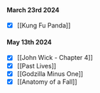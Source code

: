 
#### March 23rd 2024
- [x] [[Kung Fu Panda]]
#### May 13th 2024
- [x] [[John Wick - Chapter 4]]
- [x] [[Past Lives]]
- [x] [[Godzilla Minus One]]
- [x] [[Anatomy of a Fall]]